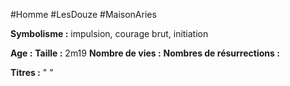 #Homme #LesDouze #MaisonAries

**Symbolisme :** impulsion, courage brut, initiation

**Age :**
**Taille :** 2m19
**Nombre de vies :**
**Nombres de résurrections :**

**Titres :** 
"
"

